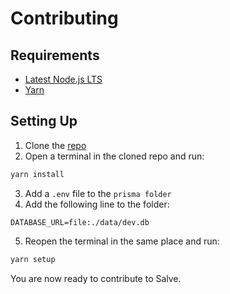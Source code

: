 # Contributing

## Requirements

- [Latest Node.js LTS](https://nodejs.org/en/)
- [Yarn](https://yarnpkg.com/getting-started/install)

## Setting Up

1. Clone the [repo](https://github.com/Huskydog9988/Salve)
2. Open a terminal in the cloned repo and run:

```bash
yarn install
```

3. Add a `.env` file to the `prisma folder`
4. Add the following line to the folder:

```env
DATABASE_URL=file:./data/dev.db
```

5. Reopen the terminal in the same place and run:

```bash
yarn setup
```

You are now ready to contribute to Salve.
